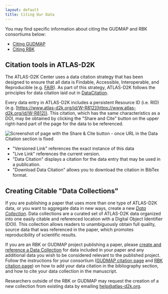 ```yaml
---
layout: default
title: Citing Our Data
---
```


You may find specific information about citing the GUDMAP and RBK consortiums below:

- [Citing GUDMAP](/gudmap/citing-gudmap/)
- [Citing RBK](/rebuildingakidney/citing/)

## Citation tools in ATLAS-D2K

The ATLAS-D2K Center uses a data citation strategy that has been designed to ensure that all data is Findable, Accessible, Interoperable, and Reproducible (e.g. [FAIR](https://www.go-fair.org/fair-principles/)). As part of this strategy, ATLAS-D2K follows the principles for data citation laid out in [DataCitation](http://blogs.nature.com/scientificdata/2016/07/14/data-citations-at-scientific-data/).

Every data entry in ATLAS-D2K includes a persistent Resource ID (i.e. RID) (e.g. [https://www.atlas-d2k.org/id/W-R812](https://www.atlas-d2k.org/id/W-R812)). This citation, which has the same characteristics as a DOI, may be obtained by clicking the &quot;Share and Cite&quot; button on the upper right-hand part of the page for the data to be referenced.

![Screenshot of page with the Share & Cite button - once URL in the Data Citation section is fixed](share-and-cite-button.png)

- "Versioned Link" references the exact instance of this data
- "Live Link" references the current version.
- "Data Citation" displays a citation for the data entry that may be used in a publication.
- "Download Data Citation" allows you to download the citation in BibTex format.

## Creating Citable "Data Collections"

If you are publishing a paper that uses more than one type of ATLAS-D2K data, or you want to aggregate data in new ways, create a new [*Data Collection*](https://github.com/informatics-isi-edu/gudmap-rbk/wiki/Create-citable-datasets).  Data collections are a curated set of ATLAS-D2K data organized into one easily citable and referenced location with a Digital Object Identifier (DOI). This collection allows readers to unambiguously obtain full quality, source data that was referenced in the paper, which promotes reproducibility of scientific results.

If you are an RBK or GUDMAP project publishing a paper, please [create and reference a Data Collection](https://github.com/informatics-isi-edu/gudmap-rbk/wiki/Create-citable-datasets) for data included in your paper and any additional data you wish to be considered relevant to the published project. Follow the instructions for your consortium ([GUDMAP citation page](/gudmap/citing-gudmap/) and [RBK citation page](/rebuildingakidney/citing/)) on how to add your data citation in the bibliography section, and how to cite your data collection in the manuscript.

Researchers outside of the RBK or GUDMAP may request the creation of a new collection from existing data by emailing [help@atlas-d2k.org](help@atlas-d2k.org).
